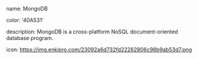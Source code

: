 name: MongoDB

color: '40A531'

description: MongoDB is a cross-platform NoSQL document-oriented database program.

icon: https://img.enkipro.com/23092a6d732fd22262806c98b9ab53d7.png
